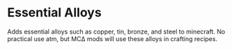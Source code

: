 Essential Alloys
==========

Adds essential alloys such as copper, tin, bronze, and steel to minecraft. No practical use atm, but MC∆ mods will use these alloys in crafting recipes.
